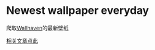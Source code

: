 # Newest wallpaper everyday
爬取[Wallhaven](https://alpha.wallhaven.cc "Wallhaven")的最新壁纸  

[相关文章点此](http://pilipala6868.top/MyBlog/programmer/article/12.php "爬虫下载最新壁纸")  

